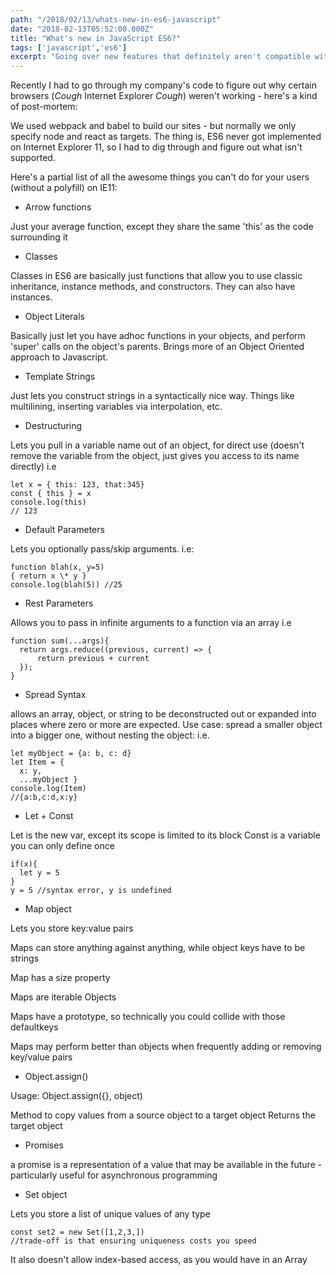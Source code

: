```yaml
---
path: "/2018/02/13/whats-new-in-es6-javascript"
date: "2018-02-13T05:52:00.000Z"
title: "What's new in JavaScript ES6?"
tags: ['javascript','es6']
excerpt: "Going over new features that definitely aren't compatible with Internet Explorer 11"
---
```


Recently I had to go through my company's code to figure out why certain
browsers (_Cough_ Internet Explorer _Cough_) weren't working - here's a kind of
post-mortem:

We used webpack and babel to build our sites - but normally we only specify node
and react as targets. The thing is, ES6 never got implemented on Internet
Explorer 11, so I had to dig through and figure out what isn't supported.

Here's a partial list of all the awesome things you can't do for your users
(without a polyfill) on IE11:

* Arrow functions

Just your average function, except they share the same 'this' as the code
surrounding it

* Classes

Classes in ES6 are basically just functions that allow you to use classic
inheritance, instance methods, and constructors. They can also have instances.

* Object Literals

Basically just let you have adhoc functions in your objects, and perform 'super'
calls on the object's parents. Brings more of an Object Oriented approach to
Javascript.

* Template Strings

Just lets you construct strings in a syntactically nice way. Things like
multilining, inserting variables via interpolation, etc.

* Destructuring

Lets you pull in a variable name out of an object, for direct use (doesn't
remove the variable from the object, just gives you access to its name directly)
i.e

```
let x = { this: 123, that:345}
const { this } = x
console.log(this)
// 123
```

* Default Parameters

Lets you optionally pass/skip arguments. i.e:

```
function blah(x, y=5)
{ return x \* y }
console.log(blah(5)) //25
```

* Rest Parameters

Allows you to pass in infinite arguments to a function via an array i.e

```
function sum(...args){
  return args.reduce((previous, current) => {
      return previous + current
  });
}
```

* Spread Syntax

allows an array, object, or string to be deconstructed out or expanded into
places where zero or more are expected. Use case: spread a smaller object into a
bigger one, without nesting the object: i.e.

```
let myObject = {a: b, c: d}
let Item = {
  x: y,
  ...myObject }
console.log(Item)
//{a:b,c:d,x:y}
```

* Let + Const

Let is the new var, except its scope is limited to its block Const is a variable
you can only define once

```
if(x){
  let y = 5
}
y = 5 //syntax error, y is undefined
```

* Map object

Lets you store key:value pairs

Maps can store anything against anything, while object keys have to be strings

Map has a size property

Maps are iterable Objects

Maps have a prototype, so technically you could collide with those defaultkeys

Maps may perform better than objects when frequently adding or removing
key/value pairs

* Object.assign()

Usage: Object.assign({}, object)

Method to copy values from a source object to a target object Returns the target
object

* Promises

a promise is a representation of a value that may be available in the future -
particularly useful for asynchronous programming

* Set object

Lets you store a list of unique values of any type

```
const set2 = new Set([1,2,3,])
//trade-off is that ensuring uniqueness costs you speed
```

It also doesn't allow index-based access, as you would have in an Array
